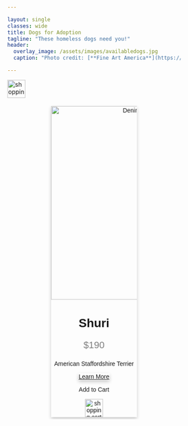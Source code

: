 ```yaml
---

layout: single
classes: wide
title: Dogs for Adoption
tagline: "These homeless dogs need you!"
header:
  overlay_image: /assets/images/availabledogs.jpg
  caption: "Photo credit: [**Fine Art America**](https://fineartamerica.com/featured/various-dogs-horizontal-web-banner-susan-schmitz.html)"

---
```

<a href="https://haeryny.github.io/teamteam/shoppingcart/"><img src="https://cdn-icons-png.flaticon.com/512/70/70021.png" alt="shopping cart" style="width:42px;height:42px;"></a>

<div class="row">
    <div class="column">
        <div class="card">
            <img src="https://s.yimg.com/ny/api/res/1.2/f.6ET9VqufzrUsrnMTQlaw--/YXBwaWQ9aGlnaGxhbmRlcjt3PTY0MA--/https://media.zenfs.com/en/hoodline_545/78a856a1206f670e8744ca4eb8578871" alt="Denim Jeans" width="400" height="450">
            <h1>Shuri</h1>
            <p class="price">$190</p>
            <p>American Staffordshire Terrier</p>
            <a href="https://haeryny.github.io/teamteam/doginfo/" class="card button">Learn More</a>
            <p> Add to Cart </p>
            <a href="https://haeryny.github.io/teamteam/shoppingcart/"><img src="https://cdn-icons-png.flaticon.com/512/70/70021.png" alt="shopping cart" style="width:42px;height:42px;"></a>
        </div>
    </div>
</div>

<style>
    * {
        box-sizing: border-box;
    }

    .row {
        display: center;
    }

    .column {
        flex: 33.33%;
        padding: 5px;
    }

    h1 {
        text-align: center;
    }

    h3 {
        text-align: center;
    }
    .card {
        box-shadow: 0 4px 8px 0 rgba(0, 0, 0, 0.2);
        max-width: 200px;
        margin: auto;
        text-align: center;
        font-family: arial;
    }

    .price {
        color: grey;
        font-size: 22px;
    }

    .card button {
        border: none;
        outline: 0;
        padding: 12px;
        color: white;
        background-color: #006400;
        text-align: center;
        cursor: pointer;
        width: 80%;
        font-size: 18px;
    }

    .card button:hover {
        
    }
</style>